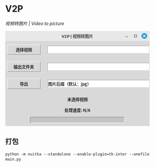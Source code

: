 # V2P

*视频转图片 | Video to picture*

![主界面](doc/img.png "主界面")

## 打包

```shell
python -m nuitka --standalone --enable-plugin=tk-inter --onefile main.py
```
